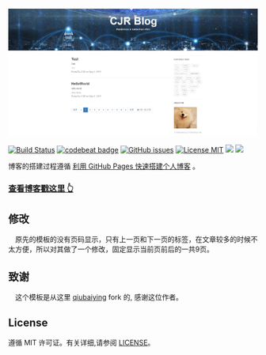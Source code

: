 

![](https://raw.githubusercontent.com/ShowLo/ShowLo.github.io/master/img/myBlog.png)

[![Build Status](https://travis-ci.org/ShowLo/ShowLo.github.io.svg?branch=master)](https://travis-ci.org/ShowLo/ShowLo.github.io)
[![codebeat badge](https://codebeat.co/badges/5f031df3-f6c1-4ec0-911a-ff6617ca50b9)](https://codebeat.co/projects/github-com-ShowLo-ShowLo-github-io-master)
[![GitHub issues](https://img.shields.io/github/issues/ShowLo/ShowLo.github.io.svg?style=flat)](https://github.com/ShowLo/ShowLo.github.io/issues)
[![License MIT](https://img.shields.io/badge/license-MIT-blue.svg?style=flat)](https://github.com/home-assistant/home-assistant-iOS/blob/master/LICENSE)
[![](https://img.shields.io/github/stars/ShowLo/ShowLo.github.io.svg?style=social&label=Star)](https://github.com/ShowLo/ShowLo.github.io)
[![](https://img.shields.io/github/forks/ShowLo/ShowLo.github.io.svg?style=social&label=Fork)](https://github.com/ShowLo/ShowLo.github.io)


博客的搭建过程遵循 [利用 GitHub Pages 快速搭建个人博客](https://www.jianshu.com/p/e68fba58f75c) 。

>
### [查看博客戳这里 👆](https://showlo.github.io/)

## 修改
&emsp;原先的模板的没有页码显示，只有上一页和下一页的标签，在文章较多的时候不太方便，所以对其做了一个修改，固定显示当前页前后的一共9页。

## 致谢

&emsp;这个模板是从这里 [qiubaiying](https://github.com/qiubaiying/qiubaiying.github.io) fork 的, 感谢这位作者。 

## License

遵循 MIT 许可证。有关详细,请参阅 [LICENSE](https://github.com/qiubaiying/qiubaiying.github.io/blob/master/LICENSE)。

